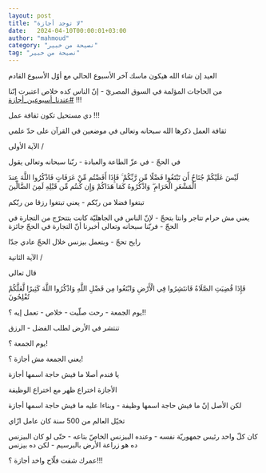 ```yaml
---
layout: post
title: "لا توجد أجازة"
date:   2024-04-10T00:00:01+03:00
author: "mahmoud"
category: "نصيحة من خبير"
tag: "نصيحة من خبير"
---
```



العيد إن شاء الله هيكون ماسك آخر الأسبوع الحالي مع أوّل
الأسبوع القادم




من الحاجات المؤلمة في السوق المصريّ - إنّ الناس كده خلاص
اعتبرت إنّنا
[<u>\#عندنا\_أسبوعين\_أجازة</u>](https://www.facebook.com/hashtag/%D8%B9%D9%86%D8%AF%D9%86%D8%A7_%D8%A3%D8%B3%D8%A8%D9%88%D8%B9%D9%8A%D9%86_%D8%A3%D8%AC%D8%A7%D8%B2%D8%A9?__eep__=6&__cft__%5b0%5d=AZUFBmTzGuMQaPgVl41d9X4A3cPldUBTVCzIqa1e6peCC9zdBacNvXPlNURsk8_SxYak8C5N9MnNqVxyCzrJtTrDpV7E31M4MPW8PNkeMyN5ln14QYTml6eYY4I7oM76usCGInOkIRvqK5BeKWyvzn1WXgcJWBNJW8Z5WmCZT9or-dIBHttmjS9UZSkFWgWr8jc&__tn__=*NK-R)
!!!

دي مستحيل تكون ثقافة عمل !!!




ثقافة العمل ذكرها الله سبحانه وتعالى في موضعين في القرآن
على حدّ علمي




الآية الأولى /

في الحجّ - في عزّ الطاعة والعبادة - ربّنا سبحانه وتعالى
يقول

لَيْسَ عَلَيْكُمْ جُنَاحٌ أَن تَبْتَغُوا فَضْلًا مِّن رَّبِّكُمْ ۚ فَإِذَا أَفَضْتُم مِّنْ
عَرَفَاتٍ فَاذْكُرُوا اللَّهَ عِندَ الْمَشْعَرِ الْحَرَامِ ۖ وَاذْكُرُوهُ كَمَا هَدَاكُمْ وَإِن كُنتُم مِّن
قَبْلِهِ لَمِنَ الضَّالِّينَ




تبتغوا فضلا من ربّكم - يعني تبتغوا رزقا من ربّكم

يعني مش حرام تتاجر وانتا بتحجّ - لإنّ الناس في الجاهليّة
كانت بتتحرّج من التجارة في الحجّ - فربّنا سبحانه وتعالى أخبرنا أنّ التجارة
في الحجّ جائزة




رايح تحجّ - وبتعمل بيزنس خلال الحجّ عادي جدّا




الآية الثانية /




قال تعالى

فَإِذَا قُضِيَتِ الصَّلَاةُ فَانتَشِرُوا فِي الْأَرْضِ وَابْتَغُوا مِن فَضْلِ اللَّهِ
وَاذْكُرُوا اللَّهَ كَثِيرًا لَّعَلَّكُمْ تُفْلِحُونَ




يوم الجمعة - رحت صلّيت - خلاص - تعمل إيه ؟!!

تنتشر في الأرض لطلب الفضل - الرزق




يوم الجمعة ؟!

يعني الجمعة مش أجازة ؟!




يا فندم أصلا ما فيش حاجة اسمها أجازة




الأجازة اختراع ظهر مع اختراع الوظيفة

لكن الأصل إنّ ما فيش حاجة اسمها وظيفة - وبناءا عليه ما
فيش حاجة اسمها أجازة




تخيّل العالم من 500 سنة كان عامل ازّاي

كان كلّ واحد رئيس جمهوريّة نفسه - وعنده البيزنس الخاصّ
بتاعه - حتّى لو كان البيزنس ده هو زراعة الأرض بالبرسيم - لكن ده
بيزنس

عمرك شفت فلّاح واخد أجازة ؟!!!
